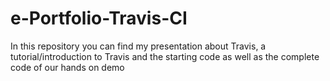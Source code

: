 # e-Portfolio-Travis-CI
In this repository you can find my presentation about Travis, a tutorial/introduction to Travis and the starting code as well as the complete code of our hands on demo
